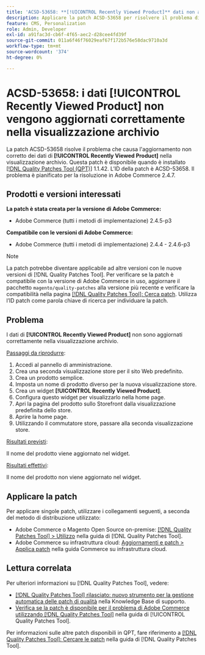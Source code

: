 ```yaml
---
title: 'ACSD-53658: **[!UICONTROL Recently Viewed Product]** dati non aggiornati correttamente nella visualizzazione archivio'
description: Applicare la patch ACSD-53658 per risolvere il problema di Adobe Commerce per cui i dati **[!UICONTROL Recently Viewed Product]** non vengono aggiornati correttamente nella visualizzazione archivio.
feature: CMS, Personalization
role: Admin, Developer
exl-id: a91fac3d-cb6f-4f65-aec2-d28cee4fd39f
source-git-commit: 011a6f46f76029eaf67f172b576e58dac9710a3d
workflow-type: tm+mt
source-wordcount: '374'
ht-degree: 0%

---
```


# ACSD-53658: i dati **[!UICONTROL Recently Viewed Product]** non vengono aggiornati correttamente nella visualizzazione archivio

La patch ACSD-53658 risolve il problema che causa l&#39;aggiornamento non corretto dei dati di **[!UICONTROL Recently Viewed Product]** nella visualizzazione archivio. Questa patch è disponibile quando è installato [[!DNL Quality Patches Tool (QPT)]](https://experienceleague.adobe.com/it/docs/commerce-operations/tools/quality-patches-tool/quality-patches-tool-to-self-serve-quality-patches) 1.1.42. L’ID della patch è ACSD-53658. Il problema è pianificato per la risoluzione in Adobe Commerce 2.4.7.

## Prodotti e versioni interessati

**La patch è stata creata per la versione di Adobe Commerce:**

* Adobe Commerce (tutti i metodi di implementazione) 2.4.5-p3

**Compatibile con le versioni di Adobe Commerce:**

* Adobe Commerce (tutti i metodi di implementazione) 2.4.4 - 2.4.6-p3

>[!NOTE]
>
>La patch potrebbe diventare applicabile ad altre versioni con le nuove versioni di [!DNL Quality Patches Tool]. Per verificare se la patch è compatibile con la versione di Adobe Commerce in uso, aggiornare il pacchetto `magento/quality-patches` alla versione più recente e verificare la compatibilità nella pagina [[!DNL Quality Patches Tool]: Cerca patch](https://experienceleague.adobe.com/tools/commerce-quality-patches/index.html?lang=it). Utilizza l’ID patch come parola chiave di ricerca per individuare la patch.

## Problema

I dati di **[!UICONTROL Recently Viewed Product]** non sono aggiornati correttamente nella visualizzazione archivio.

<u>Passaggi da riprodurre</u>:

1. Accedi al pannello di amministrazione.
1. Crea una seconda visualizzazione store per il sito Web predefinito.
1. Crea un prodotto semplice.
1. Imposta un nome di prodotto diverso per la nuova visualizzazione store.
1. Crea un widget **[!UICONTROL Recently Viewed Product]**.
1. Configura questo widget per visualizzarlo nella home page.
1. Apri la pagina del prodotto sullo Storefront dalla visualizzazione predefinita dello store.
1. Aprire la home page.
1. Utilizzando il commutatore store, passare alla seconda visualizzazione store.

<u>Risultati previsti</u>:

Il nome del prodotto viene aggiornato nel widget.

<u>Risultati effettivi</u>:

Il nome del prodotto non viene aggiornato nel widget.

## Applicare la patch

Per applicare singole patch, utilizzare i collegamenti seguenti, a seconda del metodo di distribuzione utilizzato:

* Adobe Commerce o Magento Open Source on-premise: [[!DNL Quality Patches Tool] > Utilizzo](/help/tools/quality-patches-tool/usage.md) nella guida di [!DNL Quality Patches Tool].
* Adobe Commerce su infrastruttura cloud: [Aggiornamenti e patch > Applica patch](https://experienceleague.adobe.com/docs/commerce-cloud-service/user-guide/develop/upgrade/apply-patches.html?lang=it) nella guida Commerce su infrastruttura cloud.

## Lettura correlata

Per ulteriori informazioni su [!DNL Quality Patches Tool], vedere:

* [[!DNL Quality Patches Tool] rilasciato: nuovo strumento per la gestione automatica delle patch di qualità](https://experienceleague.adobe.com/it/docs/commerce-operations/tools/quality-patches-tool/quality-patches-tool-to-self-serve-quality-patches) nella Knowledge Base di supporto.
* [Verifica se la patch è disponibile per il problema di Adobe Commerce utilizzando  [!DNL Quality Patches Tool]](/help/tools/quality-patches-tool/patches-available-in-qpt/check-patch-for-magento-issue-with-magento-quality-patches.md) nella guida di [!UICONTROL Quality Patches Tool].


Per informazioni sulle altre patch disponibili in QPT, fare riferimento a [[!DNL Quality Patches Tool]: Cercare le patch](https://experienceleague.adobe.com/tools/commerce-quality-patches/index.html?lang=it) nella guida di [!DNL Quality Patches Tool].

